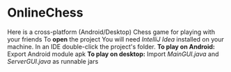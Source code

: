 # OnlineChess
Here is a cross-platform (Android/Desktop) Chess game for playing with your friends
To **open** the project You will need *IntelliJ Idea* installed on your machine. In an IDE double-click the project's folder.
**To play on Android:**
  Export Android module apk
**To play on desktop:**
  Import *MainGUI.java*	and *ServerGUI.java* as runnable jars
